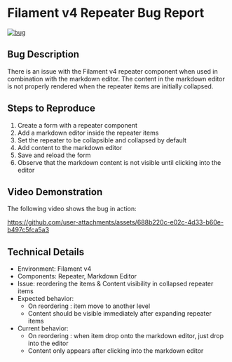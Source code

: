 # Filament v4 Repeater Bug Report

[![bug](https://img.shields.io/badge/bug-yes-red.svg)]()

## Bug Description

There is an issue with the Filament v4 repeater component when used in combination with the markdown editor. The content in the markdown editor is not properly
rendered when the repeater items are initially collapsed.

## Steps to Reproduce

1. Create a form with a repeater component
2. Add a markdown editor inside the repeater items
3. Set the repeater to be collapsible and collapsed by default
4. Add content to the markdown editor
5. Save and reload the form
6. Observe that the markdown content is not visible until clicking into the editor

## Video Demonstration

The following video shows the bug in action:

https://github.com/user-attachments/assets/688b220c-e02c-4d33-b60e-b497c5fca5a3

## Technical Details

- Environment: Filament v4
- Components: Repeater, Markdown Editor
- Issue: reordering the items & Content visibility in collapsed repeater items
- Expected behavior:
    - On reordering : item move to another level
    - Content should be visible immediately after expanding repeater items
- Current behavior:
    - On reordering : when item drop onto the markdown editor, just drop into the editor
    - Content only appears after clicking into the markdown editor
